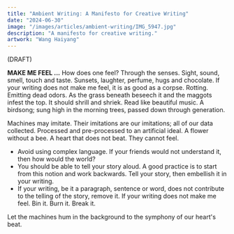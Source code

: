```yaml
---
title: "Ambient Writing: A Manifesto for Creative Writing"
date: "2024-06-30"
image: "/images/articles/ambient-writing/IMG_5947.jpg"
description: "A manifesto for creative writing."
artwork: "Wang Haiyang"
---
```


(DRAFT)

[//]: # (> `ambient` &mdash; "encompassing on all sides," from Latin ambientem, present participle of ambire "to go around, )

[//]: # (> encircle, surround," from amb- "around" &#40;from PIE root *ambhi- "around"&#41; + ire "to go" &#40;from PIE root *ei- )

[//]: # (> "to go"&#41;. This origin from the concept of "going around" contributes to the sense of "surrounding, encompassing, )

[//]: # (> or encircling." The term often relates to conditions or influences surrounding or pervading an environment.)

**MAKE ME FEEL ...** How does one feel? Through the senses. Sight,
sound, smell, touch and taste. Sunsets, laughter, perfume, hugs and chocolate.
If your writing does not make me feel, it is as good as a corpse. Rotting.
Emitting dead odors. As the grass beneath beseech it and the maggots infest the top.
It should shrill and shriek. Read like beautiful music. A birdsong; sung
high in the morning trees, passed down through generation.

Machines may imitate. Their imitations are our imitations; all of our
data collected. Processed and pre-processed to an artificial ideal. A flower
without a bee. A heart that does not beat. They cannot feel. 

* Avoid using complex language. If your friends would not understand it, then how would the world?
* You should be able to tell your story aloud. A good practice is to start
from this notion and work backwards. Tell your story, then embellish
it in your writing.
* If your writing, be it a paragraph, sentence or word, does
not contribute to the telling of the story, remove it.
If your writing does not make me feel. Bin it. Burn it. Break it.


Let the machines hum in the background to the symphony of our heart's beat.

